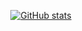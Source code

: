 <div align="center">

[![GitHub stats](https://github-readme-stats.vercel.app/api?username=unhyif&show_icons=true&theme=graywhite)](https://github.com/anuraghazra/github-readme-stats)
 
</div>
